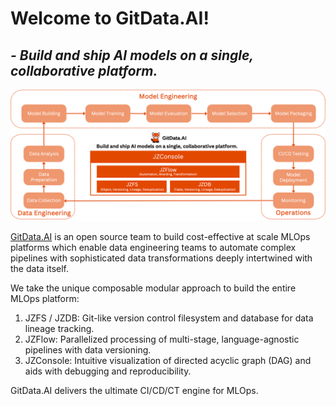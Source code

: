 # Welcome to GitData.AI!
## _- Build and ship AI models on a single, collaborative platform._

![GitData.AI Architecture](./profile/gitdata-stack.png)

[GitData.AI](https://gitdata.ai) is an open source team to build cost-effective at scale MLOps platforms which enable data engineering teams to automate complex pipelines with sophisticated data transformations deeply intertwined with the data itself. 

We take the unique composable modular approach to build the entire MLOps platform: 
1. JZFS / JZDB: Git-like version control filesystem and database for data lineage tracking. 
2. JZFlow: Parallelized processing of multi-stage, language-agnostic pipelines with data versioning.
3. JZConsole: Intuitive visualization of directed acyclic graph (DAG) and aids with debugging and reproducibility.

GitData.AI delivers the ultimate CI/CD/CT engine for MLOps.

